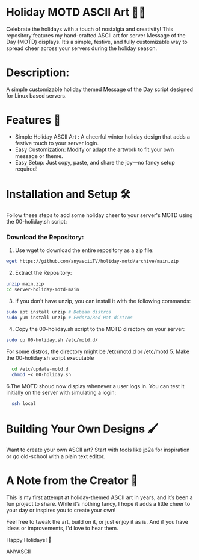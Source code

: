 # Holiday MOTD ASCII Art 🎄✨

Celebrate the holidays with a touch of nostalgia and creativity! This repository features my hand-crafted ASCII art for server Message of the Day (MOTD) displays. It’s a simple, festive, and fully customizable way to spread cheer across your servers during the holiday season.

# Description:

A simple customizable holiday themed Message of the Day script designed for Linux based servers. 

# Features 🎁

- Simple Holiday ASCII Art : A cheerful winter holiday design that adds a festive touch to your server login.
- Easy Customization: Modify or adapt the artwork to fit your own message or theme.
- Easy Setup: Just copy, paste, and share the joy—no fancy setup required!

# Installation and Setup 🛠️

Follow these steps to add some holiday cheer to your server's MOTD using the 00-holiday.sh script:

### Download the Repository:
1. Use wget to download the entire repository as a zip file:
  ```bash
  wget https://github.com/anyasciiTV/holiday-motd/archive/main.zip
  ```
2. Extract the Repository:
  ```bash
  unzip main.zip
  cd server-holiday-motd-main
  ```
3. If you don't have unzip, you can install it with the following commands:
  ```bash
  sudo apt install unzip # Debian distros
  sudo yum install unzip # Fedora/Red Hat distros
  ```
4. Copy the 00-holiday.sh script to the MOTD directory on your server:
  ```bash
  sudo cp 00-holiday.sh /etc/motd.d/
  ```
For some distros, the directory might be /etc/motd.d or /etc/motd
5. Make the 00-holiday.sh script executable
```bash
  cd /etc/update-motd.d
  chmod +x 00-holiday.sh 
  ```
6.The MOTD shoud now display whenever a user logs in. You can test it initially on the server with simulating a login:
```bash
  ssh local
  ```

# Building Your Own Designs 🖌️
Want to create your own ASCII art? Start with tools like jp2a for inspiration or go old-school with a plain text editor.

# A Note from the Creator 🌟
This is my first attempt at holiday-themed ASCII art in years, and it’s been a fun project to share. While it’s nothing fancy, I hope it adds a little cheer to your day or inspires you to create your own!

Feel free to tweak the art, build on it, or just enjoy it as is. And if you have ideas or improvements, I'd love to hear them.

Happy Holidays! 🎄

ANYASCII

